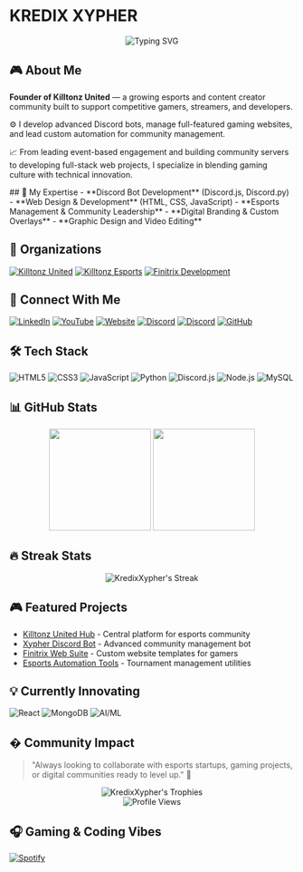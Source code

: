 
# KREDIX XYPHER

<div align="center">
  <img src="https://readme-typing-svg.demolab.com?font=Fira+Code&weight=600&size=24&duration=3000&pause=1000&color=00F72D&background=0D111700&center=true&vCenter=true&width=435&lines=Esports+Entrepreneur;Discord+Bot+Developer;Community+Architect;Tech+Innovator" alt="Typing SVG" />
</div>

## 🎮 About Me
**Founder of Killtonz United** — a growing esports and content creator community built to support competitive gamers, streamers, and developers.

⚙️ I develop advanced Discord bots, manage full-featured gaming websites, and lead custom automation for community management.

📈 From leading event-based engagement and building community servers to developing full-stack web projects, I specialize in blending gaming culture with technical innovation.

</div>
## 🔧 My Expertise
- **Discord Bot Development** (Discord.js, Discord.py)
- **Web Design & Development** (HTML, CSS, JavaScript)
- **Esports Management & Community Leadership**
- **Digital Branding & Custom Overlays**
- **Graphic Design and Video Editing**

## 🚀 Organizations
[![Killtonz United](https://img.shields.io/badge/Killtonz_United-000000?style=for-the-badge&logo=github&logoColor=white)](https://github.com/Killtonz-United)
[![Killtonz Esports](https://img.shields.io/badge/Killtonz_Esports-EA3223?style=for-the-badge&logo=riot-games&logoColor=white)](https://github.com/Killtonz-Esports)
[![Finitrix Development](https://img.shields.io/badge/Finitrix_Development-4285F4?style=for-the-badge&logo=google-chrome&logoColor=white)](https://github.com/Finitrix-Development)

## 🔗 Connect With Me
[![LinkedIn](https://img.shields.io/badge/LinkedIn-0077B5?style=for-the-badge&logo=linkedin&logoColor=white)](https://www.linkedin.com/in/kredix-xypher/)
[![YouTube](https://img.shields.io/badge/YouTube-FF0000?style=for-the-badge&logo=youtube&logoColor=white)](https://www.youtube.com/@Kredix_144hz)
[![Website](https://img.shields.io/badge/Website-FF7139?style=for-the-badge&logo=google-chrome&logoColor=white)](https://kredix.xyz/)
[![Discord](https://img.shields.io/badge/Discord_Server-5865F2?style=for-the-badge&logo=discord&logoColor=white)](https://discord.gg/YOUR_INVITE_LINK)
[![Discord](https://img.shields.io/badge/Discord_ID-000000?style=for-the-badge&logo=discord&logoColor=white)](https://discord.com/users/YOUR_DISCORD_ID)
[![GitHub](https://img.shields.io/badge/GitHub-100000?style=for-the-badge&logo=github&logoColor=white)](https://github.com/kredix-xypher)

## 🛠️ Tech Stack
![HTML5](https://img.shields.io/badge/HTML5-E34F26?style=for-the-badge&logo=html5&logoColor=white)
![CSS3](https://img.shields.io/badge/CSS3-1572B6?style=for-the-badge&logo=css3&logoColor=white)
![JavaScript](https://img.shields.io/badge/JavaScript-F7DF1E?style=for-the-badge&logo=javascript&logoColor=black)
![Python](https://img.shields.io/badge/Python-3776AB?style=for-the-badge&logo=python&logoColor=white)
![Discord.js](https://img.shields.io/badge/Discord.js-5865F2?style=for-the-badge&logo=discord&logoColor=white)
![Node.js](https://img.shields.io/badge/Node.js-339933?style=for-the-badge&logo=nodedotjs&logoColor=white)
![MySQL](https://img.shields.io/badge/MySQL-4479A1?style=for-the-badge&logo=mysql&logoColor=white)

## 📊 GitHub Stats
<div align="center">
  <img height="180em" src="https://github-readme-stats.vercel.app/api?username=kredix-xypher&show_icons=true&theme=vision-friendly-dark&include_all_commits=true&count_private=true"/>
  <img height="180em" src="https://github-readme-stats.vercel.app/api/top-langs/?username=kredix-xypher&layout=compact&langs_count=8&theme=vision-friendly-dark"/>
</div>

## 🔥 Streak Stats
<div align="center">
  <img src="https://github-readme-streak-stats.herokuapp.com/?user=kredix-xypher&theme=vision-friendly-dark" alt="KredixXypher's Streak"/>
</div>

## 🎮 Featured Projects
- [Killtonz United Hub](https://github.com/kredix-xypher/killtonz-hub) - Central platform for esports community
- [Xypher Discord Bot](https://github.com/kredix-xypher/xypher-bot) - Advanced community management bot
- [Finitrix Web Suite](https://github.com/kredix-xypher/finitrix-web) - Custom website templates for gamers
- [Esports Automation Tools](https://github.com/kredix-xypher/esports-automation) - Tournament management utilities

## 💡 Currently Innovating
![React](https://img.shields.io/badge/React-20232A?style=for-the-badge&logo=react&logoColor=61DAFB)
![MongoDB](https://img.shields.io/badge/MongoDB-4EA94B?style=for-the-badge&logo=mongodb&logoColor=white)
![AI/ML](https://img.shields.io/badge/AI/ML-FF6F00?style=for-the-badge&logo=tensorflow&logoColor=white)

## � Community Impact
> "Always looking to collaborate with esports startups, gaming projects, or digital communities ready to level up." 🚀

<div align="center">
  <img src="https://github-profile-trophy.vercel.app/?username=kredix-xypher&theme=onedark&row=1&column=6" alt="KredixXypher's Trophies" />
  <br>
  <img src="https://komarev.com/ghpvc/?username=kredix-xypher&label=PROFILE+VIEWS&style=for-the-badge&color=blueviolet" alt="Profile Views" />
</div>

## 🎧 Gaming & Coding Vibes
[![Spotify](https://novatorem-git-master.vercel.app/api/spotify)](https://open.spotify.com/user/YOUR_SPOTIFY_ID)
```

